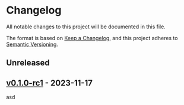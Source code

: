 # Changelog

All notable changes to this project will be documented in this file.

The format is based on [Keep a Changelog](https://keepachangelog.com/en/1.0.0/),
and this project adheres to [Semantic Versioning](https://semver.org/spec/v2.0.0.html).

## Unreleased

## [v0.1.0-rc1](https://github.com/sharmashobhit/simgen-ssg/releases/tag/v0.1.0-rc1) - 2023-11-17

asd
